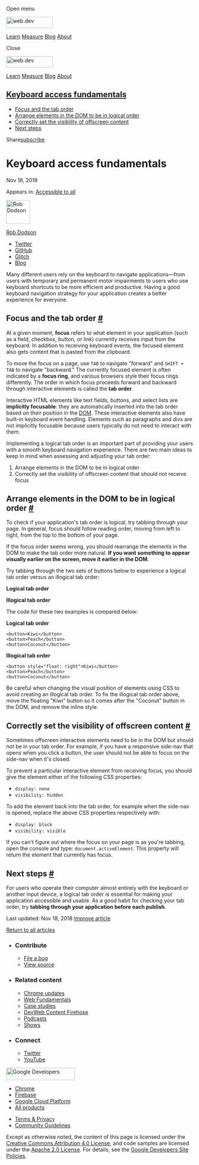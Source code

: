 <span class="w-tooltip w-tooltip--left">Open menu</span>

<a href="/" class="gc-analytics-event header-default__logo-link"><img src="/images/lockup.svg" alt="web.dev" class="header-default__logo" width="125" height="30" /></a>

<a href="/learn/" class="gc-analytics-event header-default__link">Learn</a> <a href="/measure/" class="gc-analytics-event header-default__link">Measure</a> <a href="/blog/" class="gc-analytics-event header-default__link">Blog</a> <a href="/about/" class="gc-analytics-event header-default__link">About</a>

<span class="w-tooltip">Close</span>

<a href="/" class="gc-analytics-event"><img src="/images/lockup.svg" alt="web.dev" class="drawer-default__logo" width="125" height="30" /></a>

<a href="/learn/" class="gc-analytics-event drawer-default__link">Learn</a> <a href="/measure/" class="gc-analytics-event drawer-default__link">Measure</a> <a href="/blog/" class="gc-analytics-event drawer-default__link">Blog</a> <a href="/about/" class="gc-analytics-event drawer-default__link">About</a>

<a href="#keyboard-access-fundamentals" class="w-toc__header--link">Keyboard access fundamentals</a>
----------------------------------------------------------------------------------------------------

-   [Focus and the tab order](#focus-and-the-tab-order)
-   [Arrange elements in the DOM to be in logical order](#arrange-elements-in-the-dom-to-be-in-logical-order)
-   [Correctly set the visibility of offscreen content](#correctly-set-the-visibility-of-offscreen-content)
-   [Next steps](#next-steps)

Share<a href="/newsletter/" class="gc-analytics-event w-actions__fab w-actions__fab--subscribe"><span>subscribe</span></a>

Keyboard access fundamentals
============================

Nov 18, 2018

<span class="w-post-signpost__title">Appears in:</span> <a href="/accessible" class="w-post-signpost__link">Accessible to all</a>

[<img src="https://web-dev.imgix.net/image/admin/1Yk1TThRpbQr08rC9tmL.jpg?auto=format&amp;fit=crop&amp;h=64&amp;w=64" alt="Rob Dodson" class="w-author__image" sizes="(min-width: 64px) 64px, calc(100vw - 48px)" srcset="https://web-dev.imgix.net/image/admin/1Yk1TThRpbQr08rC9tmL.jpg?fit=crop&amp;h=64&amp;w=64&amp;auto=format&amp;dpr=1&amp;q=75, https://web-dev.imgix.net/image/admin/1Yk1TThRpbQr08rC9tmL.jpg?fit=crop&amp;h=64&amp;w=64&amp;auto=format&amp;dpr=2&amp;q=50 2x, https://web-dev.imgix.net/image/admin/1Yk1TThRpbQr08rC9tmL.jpg?fit=crop&amp;h=64&amp;w=64&amp;auto=format&amp;dpr=3&amp;q=35 3x, https://web-dev.imgix.net/image/admin/1Yk1TThRpbQr08rC9tmL.jpg?fit=crop&amp;h=64&amp;w=64&amp;auto=format&amp;dpr=4&amp;q=23 4x, https://web-dev.imgix.net/image/admin/1Yk1TThRpbQr08rC9tmL.jpg?fit=crop&amp;h=64&amp;w=64&amp;auto=format&amp;dpr=5&amp;q=20 5x" width="64" height="64" />](/authors/robdodson/)

<a href="/authors/robdodson/" class="w-author__name-link">Rob Dodson</a>

-   <a href="https://twitter.com/rob_dodson" class="w-author__link">Twitter</a>
-   <a href="https://github.com/robdodson" class="w-author__link">GitHub</a>
-   <a href="https://glitch.com/@robdodson" class="w-author__link">Glitch</a>
-   <a href="https://robdodson.me" class="w-author__link">Blog</a>

Many different users rely on the keyboard to navigate applications—from users with temporary and permanent motor impairments to users who use keyboard shortcuts to be more efficient and productive. Having a good keyboard navigation strategy for your application creates a better experience for everyone.

Focus and the tab order <a href="#focus-and-the-tab-order" class="w-headline-link">#</a>
----------------------------------------------------------------------------------------

At a given moment, **focus** refers to what element in your application (such as a field, checkbox, button, or link) currently receives input from the keyboard. In addition to receiving keyboard events, the focused element also gets content that is pasted from the clipboard.

To move the focus on a page, use `TAB` to navigate "forward" and `SHIFT + TAB` to navigate "backward." The currently focused element is often indicated by a **focus ring**, and various browsers style their focus rings differently. The order in which focus proceeds forward and backward through interactive elements is called the **tab order**.

Interactive HTML elements like text fields, buttons, and select lists are **implicitly focusable**: they are automatically inserted into the tab order based on their position in the [DOM](https://developer.mozilla.org/en-US/docs/Web/API/Document_Object_Model). These interactive elements also have built-in keyboard event handling. Elements such as paragraphs and divs are not implicitly focusable because users typically do not need to interact with them.

Implementing a logical tab order is an important part of providing your users with a smooth keyboard navigation experience. There are two main ideas to keep in mind when assessing and adjusting your tab order:

1.  Arrange elements in the DOM to be in logical order
2.  Correctly set the visibility of offscreen content that should not receive focus

Arrange elements in the DOM to be in logical order <a href="#arrange-elements-in-the-dom-to-be-in-logical-order" class="w-headline-link">#</a>
----------------------------------------------------------------------------------------------------------------------------------------------

To check if your application's tab order is logical, try tabbing through your page. In general, focus should follow reading order, moving from left to right, from the top to the bottom of your page.

If the focus order seems wrong, you should rearrange the elements in the DOM to make the tab order more natural. **If you want something to appear visually earlier on the screen, move it earlier in the DOM**.

Try tabbing through the two sets of buttons below to experience a logical tab order versus an illogical tab order:

**Logical tab order**

**Illogical tab order**

The code for these two examples is compared below:

**Logical tab order**

    <button>Kiwi</button>
    <button>Peach</button>
    <button>Coconut</button>

**Illogical tab order**

    <button style="float: right">Kiwi</button>
    <button>Peach</button>
    <button>Coconut</button>

Be careful when changing the visual position of elements using CSS to avoid creating an illogical tab order. To fix the illogical tab order above, move the floating "Kiwi" button so it comes after the "Coconut" button in the DOM, and remove the inline style.

Correctly set the visibility of offscreen content <a href="#correctly-set-the-visibility-of-offscreen-content" class="w-headline-link">#</a>
--------------------------------------------------------------------------------------------------------------------------------------------

Sometimes offscreen interactive elements need to be in the DOM but should not be in your tab order. For example, if you have a responsive side-nav that opens when you click a button, the user should not be able to focus on the side-nav when it's closed.

To prevent a particular interactive element from receiving focus, you should give the element either of the following CSS properties:

-   `display: none`
-   `visibility: hidden`

To add the element back into the tab order, for example when the side-nav is opened, replace the above CSS properties respectively with:

-   `display: block`
-   `visibility: visible`

If you can't figure out where the focus on your page is as you're tabbing, open the console and type: `document.activeElement`. This property will return the element that currently has focus.

Next steps <a href="#next-steps" class="w-headline-link">#</a>
--------------------------------------------------------------

For users who operate their computer almost entirely with the keyboard or another input device, a logical tab order is essential for making your application accessible and usable. As a good habit for checking your tab order, try **tabbing through your application before each publish**.

<span class="w-mr--sm">Last updated: Nov 18, 2018 </span>[Improve article](https://github.com/GoogleChrome/web.dev/blob/master/src/site/content/en/accessible/keyboard-access/index.md)

<a href="/accessible" class="gc-analytics-event w-article-navigation__link w-article-navigation__link--back w-article-navigation__link--single">Return to all articles</a>

-   ### Contribute

    -   <a href="https://github.com/GoogleChrome/web.dev/issues/new?assignees=&amp;labels=bug&amp;template=bug_report.md&amp;title=" class="w-footer__linkbox-link">File a bug</a>
    -   <a href="https://github.com/googlechrome/web.dev" class="w-footer__linkbox-link">View source</a>

-   ### Related content

    -   <a href="https://blog.chromium.org/" class="w-footer__linkbox-link">Chrome updates</a>
    -   <a href="https://developers.google.com/web/" class="w-footer__linkbox-link">Web Fundamentals</a>
    -   <a href="https://developers.google.com/web/showcase/" class="w-footer__linkbox-link">Case studies</a>
    -   <a href="https://devwebfeed.appspot.com/" class="w-footer__linkbox-link">DevWeb Content Firehose</a>
    -   <a href="/podcasts/" class="w-footer__linkbox-link">Podcasts</a>
    -   <a href="/shows/" class="w-footer__linkbox-link">Shows</a>

-   ### Connect

    -   <a href="https://www.twitter.com/ChromiumDev" class="w-footer__linkbox-link">Twitter</a>
    -   <a href="https://www.youtube.com/user/ChromeDevelopers" class="w-footer__linkbox-link">YouTube</a>

<a href="https://developers.google.com/" class="w-footer__utility-logo-link"><img src="/images/lockup-color.png" alt="Google Developers" class="w-footer__utility-logo" width="185" height="33" /></a>

-   <a href="https://developer.chrome.com/" class="w-footer__utility-link">Chrome</a>
-   <a href="https://firebase.google.com/" class="w-footer__utility-link">Firebase</a>
-   <a href="https://cloud.google.com/" class="w-footer__utility-link">Google Cloud Platform</a>
-   <a href="https://developers.google.com/products" class="w-footer__utility-link">All products</a>

<!-- -->

-   <a href="https://policies.google.com/" class="w-footer__utility-link">Terms &amp; Privacy</a>
-   <a href="/community-guidelines/" class="w-footer__utility-link">Community Guidelines</a>

Except as otherwise noted, the content of this page is licensed under the [Creative Commons Attribution 4.0 License](https://creativecommons.org/licenses/by/4.0/), and code samples are licensed under the [Apache 2.0 License](https://www.apache.org/licenses/LICENSE-2.0). For details, see the [Google Developers Site Policies](https://developers.google.com/terms/site-policies).

